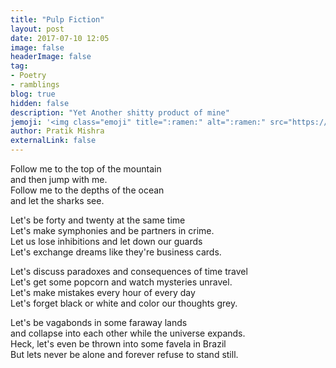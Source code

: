 ```yaml
---
title: "Pulp Fiction"
layout: post
date: 2017-07-10 12:05
image: false
headerImage: false
tag: 
- Poetry
- ramblings
blog: true
hidden: false
description: "Yet Another shitty product of mine"
jemoji: '<img class="emoji" title=":ramen:" alt=":ramen:" src="https://assets.github.com/images/icons/emoji/unicode/1f35c.png" height="20" width="20" align="absmiddle">'
author: Pratik Mishra
externalLink: false
---
```


Follow me to the top of the mountain  
and then jump with me.  
Follow me to the depths of the ocean  
and let the sharks see.  

Let's be forty and twenty at the same time  
Let's make symphonies and be partners in crime.  
Let us lose inhibitions and let down our guards  
Let's exchange dreams like they're business cards.  

Let's discuss paradoxes and consequences of time travel  
Let's get some popcorn and watch mysteries unravel.  
Let's make mistakes every hour of every day  
Let's forget black or white and color our thoughts grey.  

Let's be vagabonds in some faraway lands  
and collapse into each other while the universe expands.  
Heck, let's even be thrown into some favela in Brazil  
But lets never be alone and forever refuse to stand still.  

